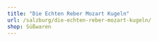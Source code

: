 ```yaml
---
title: "Die Echten Reber Mozart Kugeln"
url: /salzburg/die-echten-reber-mozart-kugeln/
shop: Süßwaren
---
```

